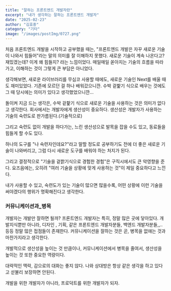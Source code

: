 ```yaml
---
title: "잘하는 프론트엔드 개발자란"
excerpt: "내가 생각하는 잘하는 프론트엔드 개발자"
date: "2025-02-23"
author: "김효중"
category: "기타"
image: "/images/postImg/0727.png"
---
```


처음 프론트엔드 개발을 시작하고 공부했을 때는, "프론트엔드 개발은 자꾸 새로운 기술이 나와서 힘들어"라는 말의 의미를 잘 이해하지 못했다. 새로운 기술이 계속 나온다고? 재밌겠는데? 이게 왜 힘들지? 라는 느낌이었다. 매일매일 쏟아지는 기술의 흐름을 따라가고, 이해하는 것이 그렇게 큰 부담은 아니었다.

생각해보면, 새로운 라이브러리를 무심코 사용할 때에도, 새로운 기술인 Next를 배울 때도 재미있었다. 기존에 모르던 걸 하나 배워갔으니깐. 수박 겉핥기 식으로 배우는 것에도 그 때 당시에는 의미가 있다고 생각했었으니깐...

돌이켜 지금 드는 생각은, 수박 겉핥기 식으로 새로운 기술을 사용하는 것은 의미가 없다고 생각한다.
회사에서는 개발자에게 생산성이 중요하다. 생산성은 개발자가 사용하는 기술의 숙련도로 판가름된다.(기술적으로)

그리고 숙련도 없이 개발을 하다가는, 느린 생산성으로 발목을 잡을 수도 있고, 동료들을 힘들게 할 수도 있다.

하나의 도구를 "나 숙련자인데요?"라고 말할 정도로 공부하기도 전에 더 좋은 새로운 기술이 나와버리고, 그럼 다시 새로운 도구를 배워야 하는 처지가 된다.

그리고 결정적으로 "기술을 겉핡기식으로 경험한 경험"은 구직시에서도 큰 악영향을 준다. 요즈음에는, 오히려 "여러 기술을 상황에 맞게 사용하는 것"이 제일 중요하다고 느낀다.

내가 사용할 수 있고, 숙련도가 있는 기술이 많으면 많을수록, 어떤 상황에 이런 기술을 써야겠다의 행위가 명확해진다고 생각한다.

### 커뮤니케이션과\_병목

개발자는 개발만 잘하면 될까? 프론트엔드 개발자는 특히, 정말 많은 곳에 닿아있다. 개발지식뿐만 아니라, 디자인 , 기획, 같은 프론트엔드 개발자분들, 백엔드 개발자분들,,..등등 정말 많은 접점들이 존재한다. 커뮤니케이션을 잘하는 것은 곧, 병목을 없애는 것과 마찬가지라고 생각한다.

개발적으로 생산성을 높이는 것 만큼이나, 커뮤니케이션에서 병목을 줄여서, 생산성을 높이는 것 또한 중요한 역량이다.

대략적인 맥락, 감으로의 대화는 좋지 않다. 나와 상대방은 항상 같은 생각을 하고 있다고 섣불리 보장하면 안된다.

개발을 위한 개발자가 아니라, 프로덕트를 위한 개발자가 되자.
